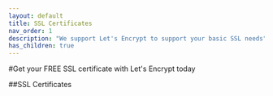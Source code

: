 ```yaml
---
layout: default
title: SSL Certificates
nav_order: 1
description: "We support Let's Encrypt to support your basic SSL needs"
has_children: true
---
```


#Get your FREE SSL certificate with Let's Encrypt today

##SSL Certificates

